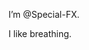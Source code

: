 I’m @Special-FX.

I like breathing.

<!---
Special-FX/Special-FX is a ✨ special ✨ repository because its `README.md` (this file) appears on your GitHub profile.
You can click the Preview link to take a look at your changes.
--->
